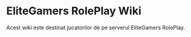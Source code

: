 # EliteGamers RolePlay Wiki

Acest wiki este destinat jucatorilor de pe serverul EliteGamers RolePlay.
